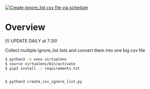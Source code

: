[![Create ignore_list csv file via schedule](https://github.com/botlabsDev/ignore_list_csv/actions/workflows/schedule.yml/badge.svg?branch=master)](https://github.com/botlabsDev/ignore_list_csv/actions/workflows/schedule.yml)

# Overview

(!) UPDATE DAILY at 7:30!


Collect multiple ignore_list lists and convert them into one big csv file

```bash
$ python3 -m venv virtualenv
$ source virtualenv/bin/activate
$ pip3 install -r requirements.txt

 
$ python3 create_csv_ignore_list.py

```